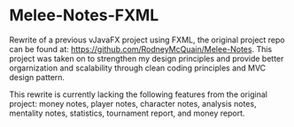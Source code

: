 # Melee-Notes-FXML
Rewrite of a previous vJavaFX project using FXML, the original project repo can be found at: https://github.com/RodneyMcQuain/Melee-Notes. This project was taken on to strengthen my design principles and provide better orgarnization and scalability through clean coding principles and MVC design pattern.

This rewrite is currently lacking the following features from the original project: money notes, player notes, character notes, analysis notes, mentality notes, statistics, tournament report, and money report.

